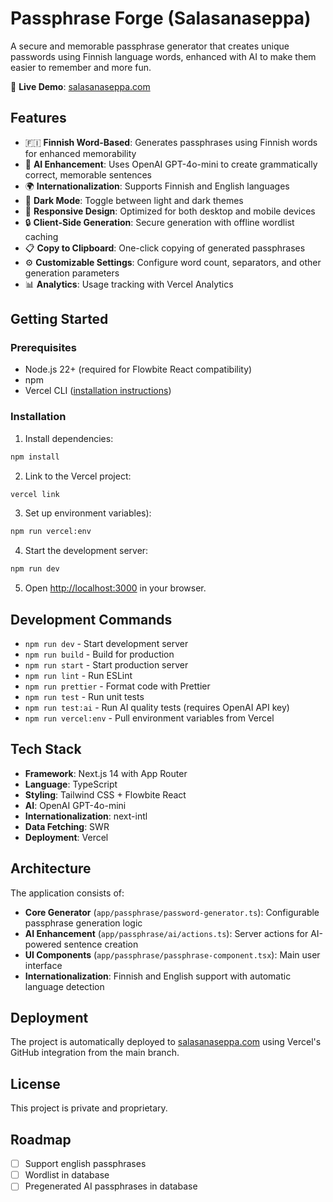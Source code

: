 # Passphrase Forge (Salasanaseppa)

A secure and memorable passphrase generator that creates unique passwords using Finnish language words, enhanced with AI to make them easier to remember and more fun.

🔗 **Live Demo**: [salasanaseppa.com](https://salasanaseppa.com)

## Features

- 🇫🇮 **Finnish Word-Based**: Generates passphrases using Finnish words for enhanced memorability
- 🤖 **AI Enhancement**: Uses OpenAI GPT-4o-mini to create grammatically correct, memorable sentences
- 🌍 **Internationalization**: Supports Finnish and English languages
- 🌙 **Dark Mode**: Toggle between light and dark themes
- 📱 **Responsive Design**: Optimized for both desktop and mobile devices
- 🔒 **Client-Side Generation**: Secure generation with offline wordlist caching
- 📋 **Copy to Clipboard**: One-click copying of generated passphrases
- ⚙️ **Customizable Settings**: Configure word count, separators, and other generation parameters
- 📊 **Analytics**: Usage tracking with Vercel Analytics

## Getting Started

### Prerequisites

- Node.js 22+ (required for Flowbite React compatibility)
- npm
- Vercel CLI ([installation instructions](https://vercel.com/docs/cli))

### Installation

1. Install dependencies:

```bash
npm install
```

2. Link to the Vercel project:

```bash
vercel link
```

3. Set up environment variables):

```bash
npm run vercel:env
```

4. Start the development server:

```bash
npm run dev
```

5. Open [http://localhost:3000](http://localhost:3000) in your browser.

## Development Commands

- `npm run dev` - Start development server
- `npm run build` - Build for production
- `npm run start` - Start production server
- `npm run lint` - Run ESLint
- `npm run prettier` - Format code with Prettier
- `npm run test` - Run unit tests
- `npm run test:ai` - Run AI quality tests (requires OpenAI API key)
- `npm run vercel:env` - Pull environment variables from Vercel

## Tech Stack

- **Framework**: Next.js 14 with App Router
- **Language**: TypeScript
- **Styling**: Tailwind CSS + Flowbite React
- **AI**: OpenAI GPT-4o-mini
- **Internationalization**: next-intl
- **Data Fetching**: SWR
- **Deployment**: Vercel

## Architecture

The application consists of:

- **Core Generator** (`app/passphrase/password-generator.ts`): Configurable passphrase generation logic
- **AI Enhancement** (`app/passphrase/ai/actions.ts`): Server actions for AI-powered sentence creation
- **UI Components** (`app/passphrase/passphrase-component.tsx`): Main user interface
- **Internationalization**: Finnish and English support with automatic language detection

## Deployment

The project is automatically deployed to [salasanaseppa.com](https://salasanaseppa.com) using Vercel's GitHub integration from the main branch.

## License

This project is private and proprietary.

## Roadmap

- [ ] Support english passphrases
- [ ] Wordlist in database
- [ ] Pregenerated AI passphrases in database